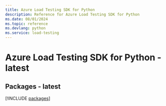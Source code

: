```yaml
---
title: Azure Load Testing SDK for Python
description: Reference for Azure Load Testing SDK for Python
ms.date: 08/01/2024
ms.topic: reference
ms.devlang: python
ms.service: load-testing
---
```

# Azure Load Testing SDK for Python - latest

## Packages - latest
[!INCLUDE [packages](load-testing-index.md)]